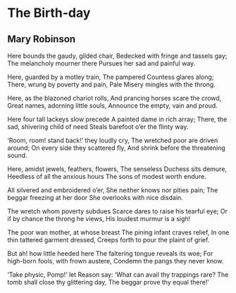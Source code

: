 # The Birth-day
## Mary Robinson
Here bounds the gaudy, gilded chair,
Bedecked with fringe and tassels gay;
The melancholy mourner there
Pursues her sad and painful way.

Here, guarded by a motley train,
The pampered Countess glares along;
There, wrung by poverty and pain,
Pale Misery mingles with the throng.

Here, as the blazoned chariot rolls,
And prancing horses scare the crowd,
Great names, adorning little souls,
Announce the empty, vain and proud.

Here four tall lackeys slow precede
A painted dame in rich array;
There, the sad, shivering child of need
Steals barefoot o’er the flinty way.

‘Room, room! stand back!’ they loudly cry,
The wretched poor are driven around;
On every side they scattered fly,
And shrink before the threatening sound.

Here, amidst jewels, feathers, flowers,
The senseless Duchess sits demure,
Heedless of all the anxious hours
The sons of modest worth endure.

All silvered and embroidered o’er,
She neither knows nor pities pain;
The beggar freezing at her door
She overlooks with nice disdain.

The wretch whom poverty subdues
Scarce dares to raise his tearful eye;
Or if by chance the throng he views,
His loudest murmur is a sigh!

The poor wan mother, at whose breast
The pining infant craves relief,
In one thin tattered garment dressed,
Creeps forth to pour the plaint of grief.

But ah! how little heeded here
The faltering tongue reveals its woe;
For high-born fools, with frown austere,
Condemn the pangs they never know.

‘Take physic, Pomp!’ let Reason say:
‘What can avail thy trappings rare?
The tomb shall close thy glittering day,
The beggar prove thy equal there!’